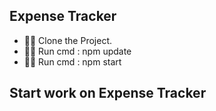 ## Expense Tracker

- 🙋‍♂️ Clone the Project.
- 👨‍💻 Run cmd : npm update
- 👨‍💻 Run cmd : npm start

##  Start work on Expense Tracker
